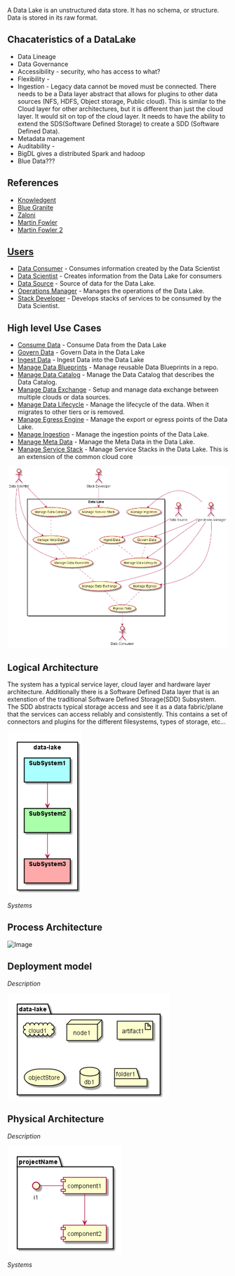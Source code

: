 
A Data Lake is an unstructured data store. It has no schema, or structure. Data is stored in 
its raw format. 

## Chacateristics of a DataLake
* Data Lineage
* Data Governance
* Accessibility - security, who has access to what?
* Flexibility -  
* Ingestion - Legacy data cannot be moved must be connected. There needs to be a Data layer abstract that allows 
  for plugins to other data sources (NFS, HDFS, Object storage, Public cloud). This is similar to the Cloud
  layer for other architectures, but it is different than just the cloud layer. It would sit on top 
  of the cloud layer. It needs to have the ability to extend the SDS(Software Defined Storage) to create a
  SDD (Software Defined Data).
* Metadata management
* Auditability -
* BigDL gives a distributed Spark and hadoop
* Blue Data???



## References
* [Knowledgent](https://knowledgent.com/whitepaper/design-successful-data-lake/)
* [Blue Granite](https://www.blue-granite.com/blog/bid/402596/top-five-differences-between-data-lakes-and-data-warehouses)
* [Zaloni](https://www.zaloni.com/platform/)
* [Martin Fowler](https://martinfowler.com/bliki/Datensparsamkeit.html)
* [Martin Fowler 2](https://martinfowler.com/bliki/DataLake.html)

## [Users](Actors)

 * [Data Consumer](Actor-Data-Consumer) - Consumes information created by the Data Scientist
 * [Data Scientist](Actor-Data-Scientist) - Creates information from the Data Lake for consumers
 * [Data Source](Actor-Data-Source) - Source of data for the Data Lake.
 * [Operations Manager](Actor-Operations-Manager) - Manages the operations of the Data Lake.
 * [Stack Developer](Actor-Stack-Developer) - Develops stacks of services to be consumed by the Data Scientist.

## High level Use Cases

* [Consume Data](UseCase-Consume-Data) - Consume Data from the Data Lake
* [Govern Data](UseCase-Govern-Data) - Govern Data in the Data Lake
* [Ingest Data](UseCase-Ingest-Data) - Ingest Data into the Data Lake
* [Manage Data Blueprints](UseCase-Data-Blueprints) - Manage reusable Data Blueprints in a repo.
* [Manage Data Catalog](UseCase-Data-Catalog) - Manage the Data Catalog that describes the Data Catalog.
* [Manage Data Exchange](UseCase-Data-Exchange) - Setup and manage data exchange between multiple clouds or data sources.
* [Manage Data Lifecycle](UseCase-Data-Lifecycle) - Manage the lifecycle of the data. When it migrates to other tiers or is removed.
* [Manage Egress Engine](UseCase-Egress-Engine) - Manage the export or egress points of the Data Lake.
* [Manage Ingestion](UseCase-Manage-Ingestion) - Manage the ingestion points of the Data Lake. 
* [Manage Meta Data](UseCase-Manage-Meta-Data) - Manage the Meta Data in the Data Lake.
* [Manage Service Stack](UseCase-Service-Stack) - Manage Service Stacks in the Data Lake. This is an extension of the common cloud core

![Image](./UseCases/UseCases.png)

## Logical Architecture

The system has a typical service layer, cloud layer and hardware layer architecture. Additionally there
is a Software Defined Data layer that is an extenstion of the traditional Software Defined Storage(SDD) 
Subsystem. The SDD abstracts typical storage access and see it as a data fabric/plane that the services
can access reliably and consistently. This contains a set of connectors and plugins for the different 
filesystems, types of storage, etc...

![Image](./Solution/Logical.png)

_Systems_

## Process Architecture

![Image](./Solution/Processs.png)

## Deployment model

_Description_

![Image](./Solution/Deployment.png)

## Physical Architecture

_Description_

![Image](./Solution/Physical.png)

_Systems_


